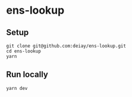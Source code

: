 # ens-lookup

## Setup
```
git clone git@github.com:deiay/ens-lookup.git
cd ens-lookup
yarn
```


## Run locally
```
yarn dev
```
